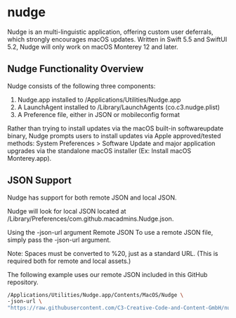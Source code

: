 # nudge


Nudge is an multi-linguistic application, offering custom user deferrals, which strongly encourages macOS updates. Written in Swift 5.5 and SwiftUI 5.2, Nudge will only work on macOS Monterey 12 and later.

## Nudge Functionality Overview
Nudge consists of the following three components:

1. Nudge.app installed to /Applications/Utilities/Nudge.app
2. A LaunchAgent installed to /Library/LaunchAgents (co.c3.nudge.plist)
3. A Preference file, either in JSON or mobileconfig format

Rather than trying to install updates via the macOS built-in softwareupdate binary, Nudge prompts users to install updates via Apple approved/tested methods: System Preferences > Software Update and major application upgrades via the standalone macOS installer (Ex: Install macOS Monterey.app).


## JSON Support
Nudge has support for both remote JSON and local JSON.

Nudge will look for local JSON located at /Library/Preferences/com.github.macadmins.Nudge.json.

Using the -json-url argument
Remote JSON
To use a remote JSON file, simply pass the -json-url argument.

Note: Spaces must be converted to %20, just as a standard URL. (This is required both for remote and local assets.)

The following example uses our remote JSON included in this GitHub repository.

```bash
/Applications/Utilities/Nudge.app/Contents/MacOS/Nudge \
-json-url \
"https://raw.githubusercontent.com/C3-Creative-Code-and-Content-GmbH/nudge/main/nudge.json"
```
